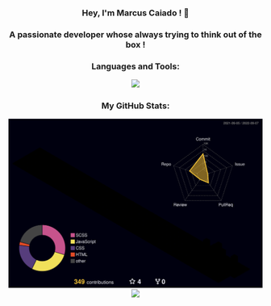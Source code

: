 
<h3 align="center">Hey, I'm Marcus Caiado ! 🍮</h3>
<h3 align="center">A passionate developer whose always trying to think out of the box !</h3>



<p align="center">
<h3 align="center">Languages and Tools:</h3>
<p align="center">
<a href="https://skillicons.dev">
  <img src="https://skillicons.dev/icons?i=git,vscode,html,css,sass,javascript,react,php,nodejs,mysql,mongo" />
</a>
</p>


<h3 align="center">My GitHub Stats:</h3>
<div align="center">
  
<img src="./profile-3d-contrib/profile-night-rainbow.svg" />


<div> 
<a href="http://WWW.linkedin.com/in/marcus-c-a13090249" target="_blank"><img src="https://img.shields.io/badge/-LinkedIn-%230077B5?style=for-the-badge&logo=linkedin&logoColor=white" target="_blank"></a> 
</div>
